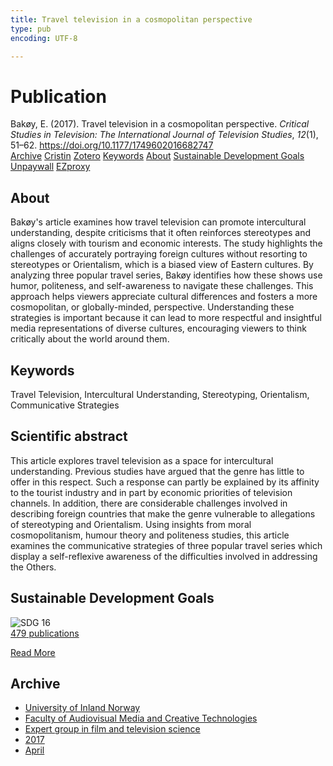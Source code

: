 ```yaml
---
title: Travel television in a cosmopolitan perspective
type: pub
encoding: UTF-8

---
```

<h1>Publication</h1>
<article id="csl-bib-container-JZ25JMP6" class="csl-bib-container">
  <div class="csl-bib-body"> <div class="csl-entry">Bakøy, E. (2017). Travel television in a cosmopolitan perspective. <i>Critical Studies in Television: The International Journal of Television Studies</i>, <i>12</i>(1), 51–62. <a href="https://doi.org/10.1177/1749602016682747">https://doi.org/10.1177/1749602016682747</a></div> </div>
  <div class="csl-bib-buttons">
    <a href="#taxonomy-article-JZ25JMP6" alt="archive" class="csl-bib-button">Archive</a>
    <a href="https://app.cristin.no/results/show.jsf?id=1466854" alt="Cristin" class="csl-bib-button">Cristin</a>
    <a href="http://zotero.org/groups/5881554/items/JZ25JMP6" alt="Zotero" class="csl-bib-button">Zotero</a>
    <a href="#keywords-article-JZ25JMP6" alt="keywords" class="csl-bib-button">Keywords</a>
    <a href="#about-article-JZ25JMP6" alt="about_pub" class="csl-bib-button">About</a>
    <a href="#sdg-article-JZ25JMP6" alt="sdg" class="csl-bib-button">Sustainable Development Goals</a>
    <a href="https://doi.org/10.1177/1749602016682747" alt="Unpaywall" class="csl-bib-button">Unpaywall</a>
    <a href="https://doi.org/10.1177/1749602016682747" alt="EZproxy" class="csl-bib-button">EZproxy</a>
  </div>
  <div id="csl-bib-meta-container-JZ25JMP6"></div>
</article>
<div id="csl-bib-meta-JZ25JMP6" class="csl-bib-meta">
  <article id="about-article-JZ25JMP6" class="about_pub-article">
    <h1>About</h1>
    Bakøy's article examines how travel television can promote intercultural understanding, despite criticisms that it often reinforces stereotypes and aligns closely with tourism and economic interests. The study highlights the challenges of accurately portraying foreign cultures without resorting to stereotypes or Orientalism, which is a biased view of Eastern cultures. By analyzing three popular travel series, Bakøy identifies how these shows use humor, politeness, and self-awareness to navigate these challenges. This approach helps viewers appreciate cultural differences and fosters a more cosmopolitan, or globally-minded, perspective. Understanding these strategies is important because it can lead to more respectful and insightful media representations of diverse cultures, encouraging viewers to think critically about the world around them.
  </article>
  <article id="keywords-article-JZ25JMP6" class="keywords-article">
    <h1>Keywords</h1>
    Travel Television, Intercultural Understanding, Stereotyping, Orientalism, Communicative Strategies
  </article>
  <article id="abstract-article-JZ25JMP6" class="abstract-article">
    <h1>Scientific abstract</h1>
    This article explores travel television as a space for intercultural understanding. Previous studies have argued that the genre has little to offer in this respect. Such a response can partly be explained by its affinity to the tourist industry and in part by economic priorities of television channels. In addition, there are considerable challenges involved in describing foreign countries that make the genre vulnerable to allegations of stereotyping and Orientalism. Using insights from moral cosmopolitanism, humour theory and politeness studies, this article examines the communicative strategies of three popular travel series which display a self-reflexive awareness of the difficulties involved in addressing the Others.
  </article>
  <article id="sdg-article-JZ25JMP6" class="sdg-article">
    <h1>Sustainable Development Goals</h1>
    <div class="sdg-container"><div id="sdg16" class="sdg">
        <img src="{{< params subfolder >}}images/sdg/sdg16_en.png" class="image" alt="SDG 16">
        <div class="sdg-overlay">
          <a href="/en/archive/?key=?sdg=16#archive" class="sdg-publication-count"><span>479</span> publications</a>
          <p><a href="https://sdgs.un.org/goals/goal16" class="sdg-read-more">Read More</a></p>
        </div>
      </div></div>
  </article>
  <article id="taxonomy-article-JZ25JMP6" class="taxonomy-article">
    <h1>Archive</h1>
    <ul>
      <li>
        <a href="/en/archive/?key=3DCRN523">University of Inland Norway</a>
      </li>
      <li>
        <a href="/en/archive/?key=8XUDF4FD">Faculty of Audiovisual Media and Creative Technologies</a>
      </li>
      <li>
        <a href="/en/archive/?key=GP9PM6PG">Expert group in film and television science</a>
      </li>
      <li>
        <a href="/en/archive/?key=FUSJD299">2017</a>
      </li>
      <li>
        <a href="/en/archive/?key=FT5TZBFM">April</a>
      </li>
    </ul>
  </article>
</div>
